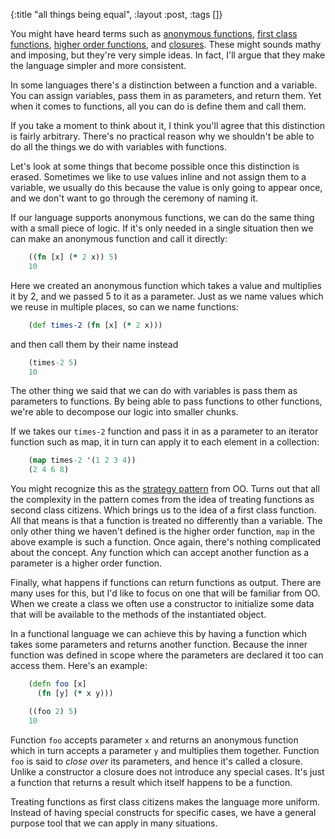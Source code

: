 {:title "all things being equal", :layout :post, :tags []}

You might have heard terms such as [anonymous functions](http://en.wikipedia.org/wiki/Anonymous_function), [first class functions](http://en.wikipedia.org/wiki/First-class_function),  [higher order functions](http://en.wikipedia.org/wiki/Higher-order_function), and [closures](http://en.wikipedia.org/wiki/Closure_%28computer_science%29). These might sounds mathy and imposing, but they're very simple ideas. In fact, I'll argue that they make the language simpler and more consistent.

In some languages there's a distinction between a function and a variable. You can assign variables, pass them in as parameters, and return them. Yet when it comes to functions, all you can do is define them and call them. 

If you take a moment to think about it, I think you'll agree that this distinction is fairly arbitrary. There's no practical reason why we shouldn't be able to do all the things we do with variables with functions. 

Let's look at some things that become possible once this distinction is erased. Sometimes we like to use values inline and not assign them to a variable, we usually do this because the value is only going to appear once, and we don't want to go through the ceremony of naming it.

If our language supports anonymous functions, we can do the same thing with a small piece of logic. If it's only needed in a single situation then we can make an anonymous function and call it directly:
```clojure
    ((fn [x] (* 2 x)) 5)
    10
```
Here we created an anonymous function which takes a value and multiplies it by 2, and we passed 5 to it as a parameter. Just as we name values which we reuse in multiple places, so can we name functions:
```clojure
    (def times-2 (fn [x] (* 2 x)))
```
and then call them by their name instead
```clojure
    (times-2 5)
    10
```
The other thing we said that we can do with variables is pass them as parameters to functions. By being able to pass functions to other functions, we're able to decompose our logic into smaller chunks. 

If we takes our `times-2` function and pass it in as a parameter to an iterator function such as map, it in turn can apply it to each element in a collection:
```clojure
    (map times-2 '(1 2 3 4))
    (2 4 6 8)
```
You might recognize this as the [strategy pattern](http://en.wikipedia.org/wiki/Strategy_pattern) from OO. Turns out that all the complexity in the pattern comes from the idea of treating functions as second class citizens. Which brings us to the idea of a first class function. All that means is that a function is treated no differently than a variable. The only other thing we haven't defined is the higher order function, `map` in the above example is such a function. Once again, there's nothing complicated about the concept. Any function which can accept another function as a parameter is a higher order function.

Finally, what happens if functions can return functions as output. There are many uses for this, but I'd like to focus on one that will be familiar from OO. When we create a class we often use a constructor to initialize some data that will be available to the methods of the instantiated object. 

In a functional language we can achieve this by having a function which takes some parameters and returns another function. Because the inner function was defined in scope where the parameters are declared it too can access them. Here's an example:
```clojure
    (defn foo [x]
      (fn [y] (* x y)))

    ((foo 2) 5)
    10
```
Function `foo` accepts parameter `x` and returns an anonymous function which in turn accepts a parameter `y` and multiplies them together. Function `foo` is said to _close over_ its parameters, and hence it's called a closure. Unlike a constructor a closure does not introduce any special cases. It's just a function that returns a result which itself happens to be a function.

Treating functions as first class citizens makes the language more uniform. Instead of having special constructs for specific cases, we have a general purpose tool that we can apply in many situations. 
